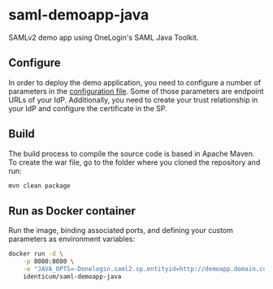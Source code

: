 # saml-demoapp-java
SAMLv2 demo app using OneLogin's SAML Java Toolkit.

## Configure

In order to deploy the demo application, you need to configure a number of parameters in the [configuration file](src/main/resources/onelogin.saml.properties).
Some of those parameters are endpoint URLs of your IdP.
Additionally, you need to create your trust relationship in your IdP and configure the certificate in the SP.

## Build

The build process to compile the source code is based in Apache Maven.
To create the war file, go to the folder where you cloned the repository and run:
```sh
mvn clean package
```

## Run as Docker container

Run the image, binding associated ports, and defining your custom parameters as environment variables:

```sh
docker run -d \
    -p 8080:8080 \
    -e "JAVA_OPTS=-Donelogin.saml2.sp.entityid=http://demoapp.domain.com:8081/saml-demoapp-java/ -Donelogin.saml2.sp.assertion_consumer_service.url=http://demoapp.domain.com:8081/saml-demoapp-java/acs.jsp -Didp.entity.descriptor=http://idp.domain.com:8080/auth/realms/demorealm/protocol/saml/descriptor" \
    identicum/saml-demoapp-java
```
